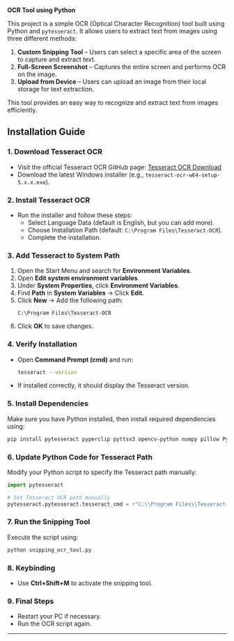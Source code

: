 **OCR Tool using Python**  

This project is a simple OCR (Optical Character Recognition) tool built using Python and `pytesseract`. It allows users to extract text from images using three different methods:  

1. **Custom Snipping Tool** – Users can select a specific area of the screen to capture and extract text.  
2. **Full-Screen Screenshot** – Captures the entire screen and performs OCR on the image.  
3. **Upload from Device** – Users can upload an image from their local storage for text extraction.  

This tool provides an easy way to recognize and extract text from images efficiently.

## Installation Guide

### 1. Download Tesseract OCR
- Visit the official Tesseract OCR GitHub page: [Tesseract OCR Download](https://github.com/tesseract-ocr/tesseract)
- Download the latest Windows installer (e.g., `tesseract-ocr-w64-setup-5.x.x.exe`).

### 2. Install Tesseract OCR
- Run the installer and follow these steps:
  - Select Language Data (default is English, but you can add more).
  - Choose Installation Path (default: `C:\Program Files\Tesseract-OCR`).
  - Complete the installation.

### 3. Add Tesseract to System Path
1. Open the Start Menu and search for **Environment Variables**.
2. Open **Edit system environment variables**.
3. Under **System Properties**, click **Environment Variables**.
4. Find **Path** in **System Variables** → Click **Edit**.
5. Click **New** → Add the following path:
   ```
   C:\Program Files\Tesseract-OCR
   ```
6. Click **OK** to save changes.

### 4. Verify Installation
- Open **Command Prompt (cmd)** and run:
  ```sh
  tesseract --version
  ```
- If installed correctly, it should display the Tesseract version.

### 5. Install Dependencies
Make sure you have Python installed, then install required dependencies using:
```sh
pip install pytesseract pyperclip pyttsx3 opencv-python numpy pillow PyQt5 fpdf

```

### 6. Update Python Code for Tesseract Path
Modify your Python script to specify the Tesseract path manually:
```python
import pytesseract

# Set Tesseract OCR path manually
pytesseract.pytesseract.tesseract_cmd = r"C:\\Program Files\\Tesseract-OCR\\tesseract.exe"
```

### 7. Run the Snipping Tool
Execute the script using:
```sh
python snipping_ocr_tool.py
```

### 8. Keybinding
- Use **Ctrl+Shift+M** to activate the snipping tool.

### 9. Final Steps
- Restart your PC if necessary.
- Run the OCR script again.

---
